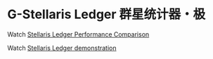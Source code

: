 # G-Stellaris Ledger 群星统计器・极

Watch [Stellaris Ledger Performance Comparison](https://www.youtube.com/watch?v=hKqeLxOMQMs)

Watch [Stellaris Ledger demonstration](https://www.youtube.com/watch?v=lsYn0TM1NG4)
